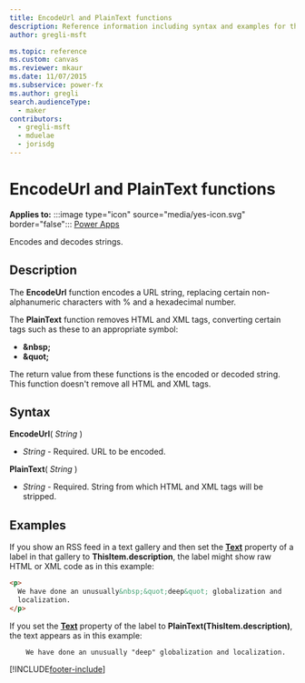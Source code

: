 ```yaml
---
title: EncodeUrl and PlainText functions
description: Reference information including syntax and examples for the EncodeUrl and PlainText functions.
author: gregli-msft

ms.topic: reference
ms.custom: canvas
ms.reviewer: mkaur
ms.date: 11/07/2015
ms.subservice: power-fx
ms.author: gregli
search.audienceType:
  - maker
contributors:
  - gregli-msft
  - mduelae
  - jorisdg
---
```


# EncodeUrl and PlainText functions

**Applies to:** :::image type="icon" source="media/yes-icon.svg" border="false"::: [Power Apps](../formula-reference-power-apps.md)

Encodes and decodes strings.

## Description

The **EncodeUrl** function encodes a URL string, replacing certain non-alphanumeric characters with % and a hexadecimal number.

The **PlainText** function removes HTML and XML tags, converting certain tags such as these to an appropriate symbol:

- **&amp;nbsp;**
- **&amp;quot;**

The return value from these functions is the encoded or decoded string. This function doesn't remove all HTML and XML tags.

## Syntax

**EncodeUrl**( _String_ )

- _String_ - Required. URL to be encoded.

**PlainText**( _String_ )

- _String_ - Required. String from which HTML and XML tags will be stripped.

## Examples

If you show an RSS feed in a text gallery and then set the **[Text](/power-apps/maker/canvas-apps/controls/properties-core)** property of a label in that gallery to **ThisItem.description**, the label might show raw HTML or XML code as in this example:

```html
<p>
  We have done an unusually&nbsp;&quot;deep&quot; globalization and
  localization.
</p>
```

If you set the **[Text](/power-apps/maker/canvas-apps/controls/properties-core)** property of the label to **PlainText(ThisItem.description)**, the text appears as in this example:

```
    We have done an unusually "deep" globalization and localization.
```

[!INCLUDE[footer-include](../../includes/footer-banner.md)]
